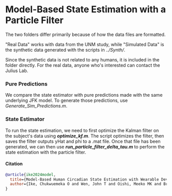 # Model-Based State Estimation with a Particle Filter
The two folders differ primarily because of how the data files are formatted. 

"Real Data" works with data from the UNM study, while "Simulated Data" is the synthetic data generated with the scripts in *../Synth/*.

Since the synthetic data is not related to any humans, it is included in the folder directly. For the real data, anyone who's interested can contact the Julius Lab.

### Pure Predictions
We compare the state estimator with pure predictions made with the same underlying JFK model. To generate those predictions, use *Generate_Sim_Predictions.m*.

### State Estimator
To run the state estimation, we need to first optimize the Kalman filter on the subject's data using ***optimize_kf.m***. The script optimizes the filter, then saves the filter outputs yHat and phi to a .mat file. Once that file has been generated, we can then use ***run_particle_filter_delta_tau.m*** to perform the state estimation with the particle filter.



#### Citation
``` bibtex
@article{ike2024model,
  title={Model-Based Human Circadian State Estimation with Wearable Device Data},
  author={Ike, Chukwuemeka O and Wen, John T and Oishi, Meeko MK and Brown, Lee K and Julius, A Agung},
}
```